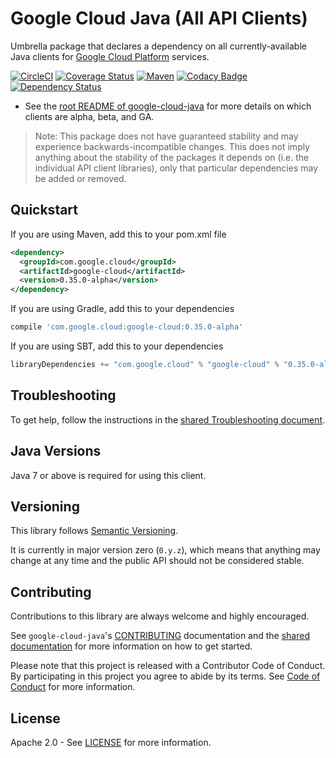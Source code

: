 Google Cloud Java (All API Clients)
===================================

Umbrella package that declares a dependency on all currently-available Java clients for [Google Cloud Platform][cloud-platform] services.

[![CircleCI](https://circleci.com/gh/GoogleCloudPlatform/google-cloud-java/tree/master.svg?style=shield)](https://circleci.com/gh/GoogleCloudPlatform/google-cloud-java/tree/master)
[![Coverage Status](https://coveralls.io/repos/GoogleCloudPlatform/google-cloud-java/badge.svg?branch=master)](https://coveralls.io/r/GoogleCloudPlatform/google-cloud-java?branch=master)
[![Maven](https://img.shields.io/maven-central/v/com.google.cloud/google-cloud.svg)]( https://img.shields.io/maven-central/v/com.google.cloud/google-cloud.svg)
[![Codacy Badge](https://api.codacy.com/project/badge/grade/9da006ad7c3a4fe1abd142e77c003917)](https://www.codacy.com/app/mziccard/google-cloud-java)
[![Dependency Status](https://www.versioneye.com/user/projects/58fe4c8d6ac171426c414772/badge.svg?style=flat)](https://www.versioneye.com/user/projects/58fe4c8d6ac171426c414772)

- See the [root README of google-cloud-java](https://github.com/GoogleCloudPlatform/google-cloud-java) for more details
on which clients are alpha, beta, and GA.

> Note: This package does not have guaranteed stability and may experience backwards-incompatible changes.
> This does not imply anything about the stability of the packages it depends on (i.e. the individual API client
> libraries), only that particular dependencies may be added or removed.

Quickstart
----------

[//]: # ({x-version-update-start:google-cloud:released})
If you are using Maven, add this to your pom.xml file
```xml
<dependency>
  <groupId>com.google.cloud</groupId>
  <artifactId>google-cloud</artifactId>
  <version>0.35.0-alpha</version>
</dependency>
```
If you are using Gradle, add this to your dependencies
```Groovy
compile 'com.google.cloud:google-cloud:0.35.0-alpha'
```
If you are using SBT, add this to your dependencies
```Scala
libraryDependencies += "com.google.cloud" % "google-cloud" % "0.35.0-alpha"
```
[//]: # ({x-version-update-end})

Troubleshooting
---------------

To get help, follow the instructions in the [shared Troubleshooting document](https://github.com/GoogleCloudPlatform/gcloud-common/blob/master/troubleshooting/readme.md#troubleshooting).

Java Versions
-------------

Java 7 or above is required for using this client.

Versioning
----------

This library follows [Semantic Versioning](http://semver.org/).

It is currently in major version zero (``0.y.z``), which means that anything
may change at any time and the public API should not be considered
stable.

Contributing
------------

Contributions to this library are always welcome and highly encouraged.

See `google-cloud-java`'s [CONTRIBUTING] documentation and the [shared documentation](https://github.com/GoogleCloudPlatform/gcloud-common/blob/master/contributing/readme.md#how-to-contribute-to-gcloud) for more information on how to get started.

Please note that this project is released with a Contributor Code of Conduct. By participating in this project you agree to abide by its terms. See [Code of Conduct][code-of-conduct] for more information.

License
-------

Apache 2.0 - See [LICENSE] for more information.


[CONTRIBUTING]:https://github.com/GoogleCloudPlatform/google-cloud-java/blob/master/CONTRIBUTING.md
[code-of-conduct]:https://github.com/GoogleCloudPlatform/google-cloud-java/blob/master/CODE_OF_CONDUCT.md#contributor-code-of-conduct
[LICENSE]: https://github.com/GoogleCloudPlatform/google-cloud-java/blob/master/LICENSE
[cloud-platform]: https://cloud.google.com/
